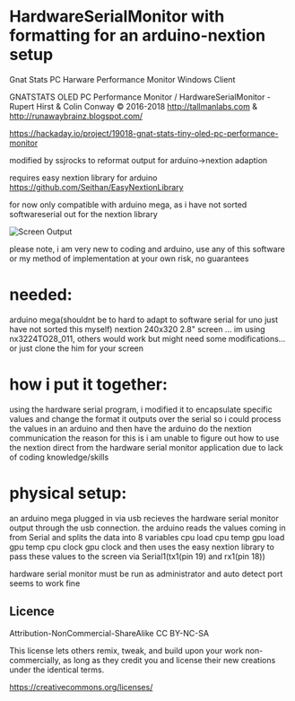 # HardwareSerialMonitor with formatting for an arduino-nextion setup
Gnat Stats PC Harware Performance Monitor Windows Client
  
  GNATSTATS OLED PC Performance Monitor / HardwareSerialMonitor -  Rupert Hirst & Colin Conway © 2016-2018
  http://tallmanlabs.com  & http://runawaybrainz.blogspot.com/
  
  https://hackaday.io/project/19018-gnat-stats-tiny-oled-pc-performance-monitor



  modified by ssjrocks to reformat output for arduino->nextion adaption

  requires easy nextion library for arduino https://github.com/Seithan/EasyNextionLibrary

  for now only compatible with arduino mega, as i have not sorted softwareserial out for the nextion library

  ![Screen Output](https://images2.imgbox.com/de/0f/YIBIetT5_o.jpg)


  please note, i am very new to coding and arduino, use any of this software or my method of implementation at your own risk, no guarantees


# needed:

  arduino mega(shouldnt be to hard to adapt to software serial for uno just have not sorted this myself)
  nextion 240x320 2.8" screen ... im using nx3224TO28_011, others would work but might need some modifications... or just clone the him for your screen

# how i put it together:

  using the hardware serial program, i modified it to encapsulate specific values and change the format it outputs over the serial so i could
  process the values in an arduino and then have the arduino do the nextion communication
  the reason for this is i am unable to figure out how to use the nextion direct from the hardware serial monitor application due to lack of coding     knowledge/skills

# physical setup:

  an arduino mega plugged in via usb recieves the hardware serial monitor output through the usb connection.
  the arduino reads the values coming in from Serial and splits the data into 8 variables
  cpu load
  cpu temp
  gpu load
  gpu temp
  cpu clock
  gpu clock
  and then uses the easy nextion library to pass these values to the screen via Serial1(tx1(pin 19) and rx1(pin 18))


  hardware serial monitor must be run as administrator and auto detect port seems to work fine

  Licence
  -------

  Attribution-NonCommercial-ShareAlike  CC BY-NC-SA

  This license lets others remix, tweak, and build upon your work non-commercially, as long as they credit you and license their new creations under the identical terms.

  https://creativecommons.org/licenses/
